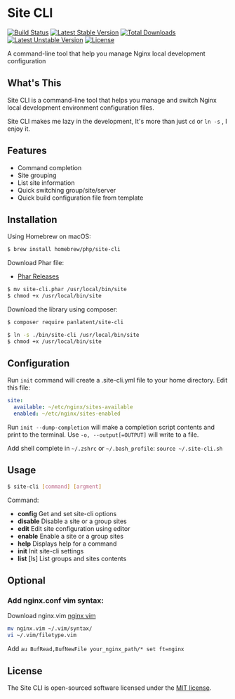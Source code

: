 Site CLI
========
[![Build Status](https://travis-ci.org/panlatent/site-cli.svg)](https://travis-ci.org/panlatent/site-cli)
[![Latest Stable Version](https://poser.pugx.org/panlatent/site-cli/v/stable.svg)](https://packagist.org/packages/panlatent/site-cli) 
[![Total Downloads](https://poser.pugx.org/panlatent/site-cli/downloads.svg)](https://packagist.org/packages/panlatent/site-cli) 
[![Latest Unstable Version](https://poser.pugx.org/panlatent/site-cli/v/unstable.svg)](https://packagist.org/packages/panlatent/site-cli) 
[![License](https://poser.pugx.org/panlatent/site-cli/license.svg)](https://packagist.org/packages/panlatent/site-cli)

A command-line tool that help you manage Nginx local development configuration

What's This
------------
Site CLI is a command-line tool that helps you manage and switch Nginx local development 
environment configuration files.

Site CLI makes me lazy in the development, It's more than just `cd` or `ln -s` , I enjoy it.

Features
--------
+ Command completion
+ Site grouping
+ List site information
+ Quick switching group/site/server
+ Quick build configuration file from template

Installation
-------------
Using Homebrew on macOS:
```bash
$ brew install homebrew/php/site-cli
```

Download Phar file: 

+ [Phar Releases]((https://github.com/panlatent/site-cli/releases))
```bash
$ mv site-cli.phar /usr/local/bin/site
$ chmod +x /usr/local/bin/site
```

Download the library using composer:
```bash
$ composer require panlatent/site-cli
```

```bash
$ ln -s ./bin/site-cli /usr/local/bin/site
$ chmod +x /usr/local/bin/site
```

Configuration
-------------
Run `init` command will create a .site-cli.yml file to your home directory. 
Edit this file:
```yaml
site:
  available: ~/etc/nginx/sites-available
  enabled: ~/etc/nginx/sites-enabled
```

Run `init --dump-completion` will make a completion script contents and print to the terminal. 
Use `-o, --output[=OUTPUT]` will write to a file.

Add shell complete in `~/.zshrc` or `~/.bash_profile`: `source ~/.site-cli.sh`

Usage
-----
```bash
$ site-cli [command] [argment]
```

Command:
+ **config**   Get and set site-cli options
+ **disable**  Disable a site or a group sites
+ **edit**     Edit site configuration using editor
+ **enable**   Enable a site or a group sites
+ **help**     Displays help for a command
+ **init**     Init site-cli settings
+ **list**     [ls] List groups and sites contents

Optional
---------

### Add nginx.conf vim syntax:
Download nginx.vim [nginx vim](http://www.vim.org/scripts/script.php?script_id=1886)
```bash
mv nginx.vim ~/.vim/syntax/
vi ~/.vim/filetype.vim
```
Add `au BufRead,BufNewFile your_nginx_path/* set ft=nginx`

License
-------
The Site CLI is open-sourced software licensed under the [MIT license](http://opensource.org/licenses/MIT).